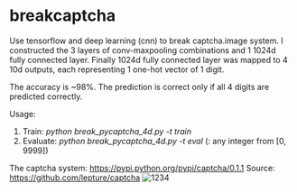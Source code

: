 # breakcaptcha
Use tensorflow and deep learning (cnn) to break captcha.image system.
I constructed the 3 layers of conv-maxpooling combinations and 1 1024d fully connected layer. Finally 1024d fully connected layer was mapped to 4 10d outputs, each representing 1 one-hot vector of 1 digit.

The accuracy is ~98%. The prediction is correct only if all 4 digits are predicted correctly.

Usage:
1. Train: *python break_pycaptcha_4d.py -t train*
2. Evaluate: *python break_pycaptcha_4d.py -t eval <NUM>*  (<NUM>: any integer from [0, 9999])

The captcha system: https://pypi.python.org/pypi/captcha/0.1.1
Source: https://github.com/lepture/captcha
![1234](https://cloud.githubusercontent.com/assets/290496/5213632/95e68768-764b-11e4-862f-d95a8f776cdd.png)
